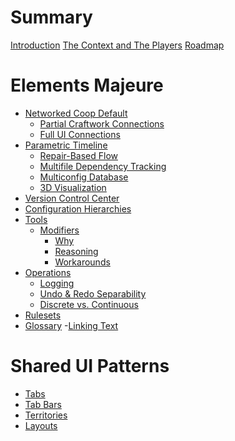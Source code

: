 # Summary
[Introduction](./intro.md)
[The Context and The Players]()
[Roadmap](./roadmap.md)

# Elements Majeure
- [Networked Coop Default]()
    - [Partial Craftwork Connections]()
    - [Full UI Connections]()
- [Parametric Timeline]()
    - [Repair-Based Flow]()
    - [Multifile Dependency Tracking]()
    - [Multiconfig Database]()
    - [3D Visualization]()
- [Version Control Center]()
- [Configuration Hierarchies]()
- [Tools]()
    - [Modifiers]()
        - [Why]()
        - [Reasoning]()
        - [Workarounds]()
- [Operations]()
    - [Logging]()
    - [Undo & Redo Separability]()
    - [Discrete vs. Continuous]()
- [Rulesets]()
- [Glossary]()
    -[Linking Text]()

# Shared UI Patterns
- [Tabs]()
- [Tab Bars]()
- [Territories]()
- [Layouts]()